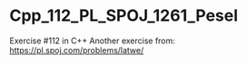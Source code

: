 # Cpp_112_PL_SPOJ_1261_Pesel
Exercise #112 in C++
Another exercise from: https://pl.spoj.com/problems/latwe/
